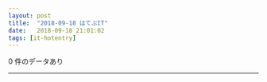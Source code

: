 ```yaml
---
layout: post
title:  "2018-09-18 はてぶIT"
date:   2018-09-18 21:01:02
tags: [it-hotentry]
---
```

0 件のデータあり

<hr>
